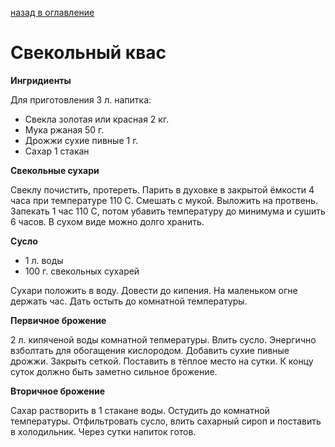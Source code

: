 [назад в оглавление](../README.md)
# Свекольный квас

**Ингридиенты**

Для приготовления 3 л. напитка:
- Свекла золотая или красная 2 кг.
- Мука ржаная 50 г.
- Дрожжи сухие пивные 1 г.
- Сахар 1 стакан

**Свекольные сухари**

Свеклу почистить, протереть. Парить в духовке в закрытой ёмкости 4 часа при температуре 110 С.
Смешать с мукой. Выложить на протвень. Запекать 1 час 110 С, потом убавить температуру до минимума и сушить 6 часов.
В сухом виде можно долго хранить.

**Сусло**

- 1 л. воды
- 100 г. свекольных сухарей

Сухари положить в воду. Довести до кипения. На маленьком огне держать час.
Дать остыть до комнатной температуры.

**Первичное брожение**

2 л. кипяченой воды комнатной тепмературы. Влить сусло. Энергично взболтать для обогащения кислородом.
Добавить сухие пивные дрожжи. Закрыть сеткой.
Поставить в тёплое место на сутки. К концу суток должно быть заметно сильное брожение.

**Вторичное брожение**

Сахар растворить в 1 стакане воды. Остудить до комнатной температуры.
Отфильтровать сусло, влить сахарный сироп и поставить в холодильник.
Через сутки напиток готов.
